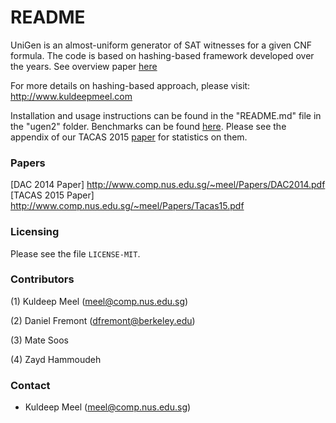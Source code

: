 # README #
UniGen is an almost-uniform generator of SAT witnesses for a given CNF formula. The code is based on hashing-based framework developed over the years. See overview paper [here](http://www.cs.rice.edu/~kgm2/Papers/BNP16.pdf) 

For more details on hashing-based approach, please visit: http://www.kuldeepmeel.com

Installation and usage instructions can be found in the "README.md" file in the "ugen2" folder.
Benchmarks can be found [here](https://github.com/meelgroup/unigen-benchmarks). Please see the appendix of our TACAS 2015 [paper](http://www.comp.nus.edu.sg/~meel/Papers/Tacas15.pdf) for statistics on them.

### Papers ###
[DAC 2014 Paper] http://www.comp.nus.edu.sg/~meel/Papers/DAC2014.pdf
[TACAS 2015 Paper] http://www.comp.nus.edu.sg/~meel/Papers/Tacas15.pdf
### Licensing ###
Please see the file `LICENSE-MIT`.

### Contributors ###

(1) Kuldeep Meel (meel@comp.nus.edu.sg)

(2) Daniel Fremont (dfremont@berkeley.edu)

(3) Mate Soos

(4) Zayd Hammoudeh

### Contact ###
* Kuldeep Meel (meel@comp.nus.edu.sg)
